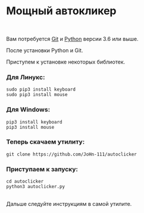 
<h1>Мощный автокликер</h1></br>

<p>Вам потребуется <a href="https://git-scm.com/">Git</a> и <a href="https://www.python.org/">Python</a> версии 3.6 или выше.</p>
<p>После установки Python и Git.</p>
<p>Приступем к установке некоторых библиотек.</p>
<h3>Для Линукс:</h3>
<code>sudo pip3 install keyboard</code></br>
<code>sudo pip3 install mouse</code></br>
<h3>Для Windows:</h3>
<code>pip3 install keyboard</code></br>
<code>pip3 install mouse</code></br>
<h3>Теперь скачаем утилиту:</h3>
<code>git clone https://github.com/JoHn-111/autoclicker</code></br>
<h3>Приступаем к запуску:</h3>
<code>cd autoclicker</code></br>
<code>python3 autoclicker.py</code></br></br>
<p>Дальше следуйте инструкциям в самой утилите.</p>
